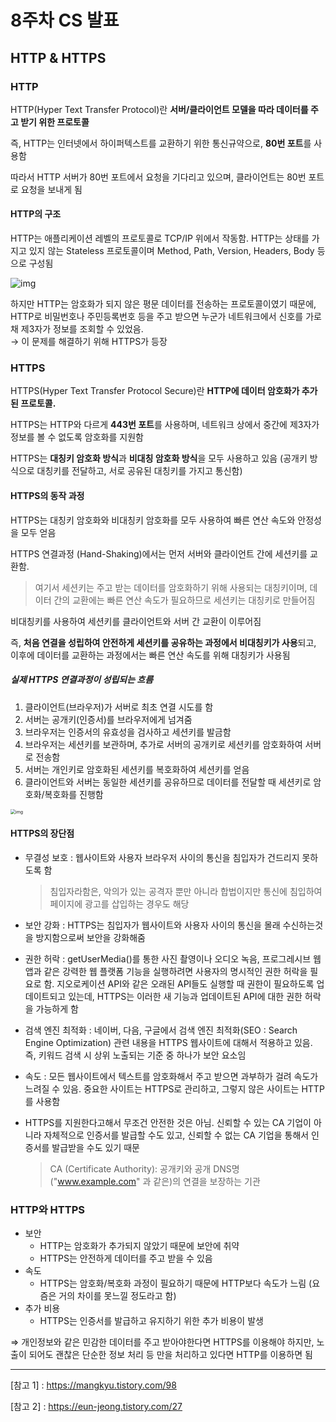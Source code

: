 # 8주차 CS 발표

## HTTP & HTTPS

### HTTP

HTTP(Hyper Text Transfer Protocol)란 **서버/클라이언트 모델을 따라 데이터를 주고 받기 위한 프로토콜**

즉, HTTP는 인터넷에서 하이퍼텍스트를 교환하기 위한 통신규약으로, **80번 포트**를 사용함

따라서 HTTP 서버가 80번 포트에서 요청을 기다리고 있으며, 클라이언트는 80번 포트로 요청을 보내게 됨

#### HTTP의 구조

HTTP는 애플리케이션 레벨의 프로토콜로 TCP/IP 위에서 작동함. HTTP는 상태를 가지고 있지 않는 Stateless 프로토콜이며 Method, Path, Version, Headers, Body 등으로 구성됨

![img](https://blog.kakaocdn.net/dn/bkdJ4Q/btqK6AXLEtC/jBZzMuJBWzdLYmqILo5Ri1/img.png)

하지만 HTTP는 암호화가 되지 않은 평문 데이터를 전송하는 프로토콜이였기 때문에, HTTP로 비밀번호나 주민등록번호 등을 주고 받으면  누군가 네트워크에서 신호를 가로채 제3자가 정보를 조회할 수 있었음. <br>
→ 이 문제를 해결하기 위해 HTTPS가 등장



###  HTTPS

HTTPS(Hyper Text Transfer Protocol Secure)란 **HTTP에 데이터 암호화가 추가된 프로토콜.**

HTTPS는 HTTP와 다르게 **443번 포트**를 사용하며, 네트워크 상에서 중간에 제3자가 정보를 볼 수 없도록 암호화를 지원함

HTTPS는 **대칭키 암호화 방식**과 **비대칭 암호화 방식**을 모두 사용하고 있음 (공개키 방식으로 대칭키를 전달하고, 서로 공유된 대칭키를 가지고 통신함)

#### HTTPS의 동작 과정

HTTPS는 대칭키 암호화와 비대칭키 암호화를 모두 사용하여 빠른 연산 속도와 안정성을 모두 얻음

HTTPS 연결과정 (Hand-Shaking)에서는 먼저 서버와 클라이언트 간에 세션키를 교환함. <br>

> 여기서 세션키는 주고 받는 데이터를 암호화하기 위해 사용되는 대칭키이며, 데이터 간의 교환에는 빠른 연산 속도가 필요하므로 세션키는 대칭키로 만들어짐

비대칭키를 사용하여 세션키를 클라이언트와 서버 간 교환이 이루어짐

즉, **처음 연결을 성립하여 안전하게 세션키를 공유하는 과정에서 비대칭키가 사용**되고, 이후에 데이터를 교환하는 과정에서는 빠른 연산 속도를 위해 대칭키가 사용됨

##### 실제 HTTPS 연결과정이 성립되는 흐름

1. 클라이언트(브라우저)가 서버로 최초 연결 시도를 함
2. 서버는 공개키(인증서)를 브라우저에게 넘겨줌
3. 브라우저는 인증서의 유효성을 검사하고 세션키를 발금함
4. 브라우저는 세션키를 보관하며, 추가로 서버의 공개키로 세션키를 암호화하여 서버로 전송함
5. 서버는 개인키로 암호화된 세션키를 복호화하여 세션키를 얻음
6. 클라이언트와 서버는 동일한 세션키를 공유하므로 데이터를 전달할 때 세션키로 암호화/복호화를 진행함

<img src="https://blog.kakaocdn.net/dn/cCodLU/btrqRZnoOFq/e6kFHjADoVby70466Jkq51/img.png" alt="img" style="zoom:50%;" />

#### HTTPS의 장단점

- 무결성 보호 : 웹사이트와 사용자 브라우저 사이의 통신을 침입자가 건드리지 못하도록 함

  > 침입자라함은, 악의가 있는 공격자 뿐만 아니라 합법이지만 통신에 침입하여 페이지에 광고를 삽입하는 경우도 해당

- 보안 강화 : HTTPS는 침입자가 웹사이트와 사용자 사이의 통신을 몰래 수신하는것을 방지함으로써 보안을 강화해줌

- 권한 허락 : getUserMedia()를 통한 사진 촬영이나 오디오 녹음, 프로그레시브 웹 앱과 같은 강력한 웹 플랫폼 기능을 실행하려면 사용자의 명시적인 권한 허락을 필요로 함. 지오로케이션 API와 같은 오래된 API들도 실행할 때 권한이 필요하도록 업데이트되고 있는데, HTTPS는 이러한 새 기능과 업데이트된 API에 대한 권한 허락을 가능하게 함

- 검색 엔진 최적화 : 네이버, 다음, 구글에서 검색 엔진 최적화(SEO : Search Engine Optimization) 관련 내용을 HTTPS 웹사이트에 대해서 적용하고 있음. 즉, 키워드 검색 시 상위 노출되는 기준 중 하나가 보안 요소임

- 속도 : 모든 웹사이트에서 텍스트를 암호화해서 주고 받으면 과부하가 걸려 속도가 느려질 수 있음. 중요한 사이트는 HTTPS로 관리하고, 그렇지 않은 사이트는 HTTP를 사용함

- HTTPS를 지원한다고해서 무조건 안전한 것은 아님. 신뢰할 수 있는 CA 기업이 아니라 자체적으로 인증서를 발급할 수도 있고, 신뢰할 수 없는 CA 기업을 통해서 인증서를 발급받을 수도 있기 때문

  > CA (Certificate Authority):  공개키와 공개 DNS명("www.example.com" 과 같은)의 연결을 보장하는 기관

### HTTP와 HTTPS

- 보안
  - HTTP는 암호화가 추가되지 않았기 때문에 보안에 취약
  - HTTPS는 안전하게 데이터를 주고 받을 수 있음
- 속도
  - HTTPS는 암호화/복호화 과정이 필요하기 때문에 HTTP보다 속도가 느림 (요즘은 거의 차이를 못느낄 정도라고 함)
- 추가 비용
  - HTTPS는 인증서를 발급하고 유지하기 위한 추가 비용이 발생

⇒ 개인정보와 같은 민감한 데이터를 주고 받아야한다면 HTTPS를 이용해야 하지만, 노출이 되어도 괜찮은 단순한 정보 처리 등 만을 처리하고 있다면 HTTP를 이용하면 됨



---

[참고 1] : <https://mangkyu.tistory.com/98>

[참고 2] : <https://eun-jeong.tistory.com/27>






